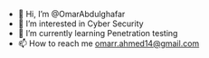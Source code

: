 - 👋 Hi, I’m @OmarAbdulghafar
- 👀 I’m interested in Cyber Security
- 🌱 I’m currently learning Penetration testing
- 📫 How to reach me omarr.ahmed14@gmail.com

<!---
OmarAbdulghafar/OmarAbdulghafar is a ✨ special ✨ repository because its `README.md` (this file) appears on your GitHub profile.
You can click the Preview link to take a look at your changes.
--->
